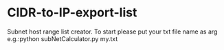 # CIDR-to-IP-export-list
Subnet host range list creator.
To start please put your txt file name as arg e.g.:python subNetCalculator.py my.txt
